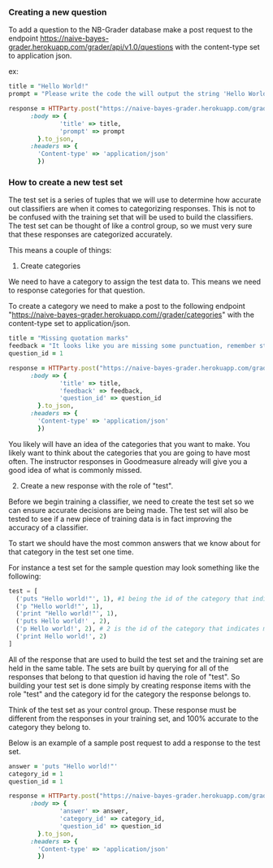 ### Creating a new question

To add a question to the NB-Grader database make a post request to the endpoint https://naive-bayes-grader.herokuapp.com/grader/api/v1.0/questions with the content-type set to application json.

ex:
```ruby
title = "Hello World!"
prompt = "Please write the code the will output the string 'Hello World!' to the screen"

response = HTTParty.post("https://naive-bayes-grader.herokuapp.com/grader/api/v1.0/questions",
      :body => {
              'title' => title,
              'prompt' => prompt
        }.to_json,
      :headers => {
        'Content-type' => 'application/json'
        })
```
###  How to create a new test set

The test set is a series of tuples that we will use to determine how accurate out classifiers are when it comes to categorizing responses. This is not to be confused with the training set that will be used to build the classifiers. The test set can be thought of like a control group, so we must very sure that these responses are categorized accurately.

This means a couple of things:
  1. Create categories

  We need to have a category to assign the test data to. This means we need to response categories for that question.

  To create a category we need to make a post to the following endpoint "https://naive-bayes-grader.herokuapp.com//grader/categories" with the content-type set to application/json.

  ```ruby
  title = "Missing quotation marks"
  feedback = "It looks like you are missing some punctuation, remember strings are denoted by using quotation marks. Please try again!"
  question_id = 1

  response = HTTParty.post("https://naive-bayes-grader.herokuapp.com/grader/categories",
        :body => {
                'title' => title,
                'feedback' => feedback,
                'question_id' => question_id
          }.to_json,
        :headers => {
          'Content-type' => 'application/json'
          })
  ```

You likely will have an idea of the categories that you want to make. You likely want to think about the categories that you are going to have most often. The instructor responses in Goodmeasure already will give you a good idea of what is commonly missed.

  2. Create a new response with the role of "test".

  Before we begin training a classifier, we need to create the test set so we can ensure accurate decisions are being made. The test set will also be tested to see if a new piece of training data is in fact improving the accuracy of a classifier.

  To start we should have the most common answers that we know about for that category in the test set one time.

  For instance a test set for the sample question may look something like the following:
  ```python
  test = [
    ('puts "Hello world!"', 1), #1 being the id of the category that indicates correct
    ('p "Hello world!"', 1),
    ('print "Hello world!"', 1),
    ('puts Hello world!' , 2),
    ('p Hello world!', 2), # 2 is the id of the category that indicates missing quotation marks
    ('print Hello world!', 2)
  ]
  ```
  All of the response that are used to build the test set and the training set are held in the same table. The sets are built by querying for all of the responses that belong to that question id having the role of "test". So building your test set is done simply by creating response items with the role "test" and the category id for the category the response belongs to.

  Think of the test set as your control group. These response must be different from the responses in your training set, and 100% accurate to the category they belong to.

  Below is an example of a sample post request to add a response to the test set.

  ```ruby
  answer = 'puts "Hello world!"'
  category_id = 1
  question_id = 1

  response = HTTParty.post("https://naive-bayes-grader.herokuapp.com/grader/test_set",
        :body => {
                'answer' => answer,
                'category_id' => category_id,
                'question_id' => question_id
          }.to_json,
        :headers => {
          'Content-type' => 'application/json'
          })
  ```
